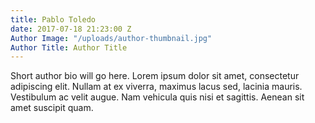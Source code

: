 ```yaml
---
title: Pablo Toledo
date: 2017-07-18 21:23:00 Z
Author Image: "/uploads/author-thumbnail.jpg"
Author Title: Author Title
---
```


Short author bio will go here. Lorem ipsum dolor sit amet, consectetur adipiscing elit. Nullam at ex viverra, maximus lacus sed, lacinia mauris. Vestibulum ac velit augue. Nam vehicula quis nisi et sagittis. Aenean sit amet suscipit quam. 